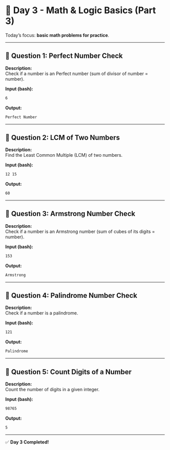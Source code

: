 # 📅 Day 3 - Math & Logic Basics (Part 3)

Today’s focus: **basic math problems for practice**.

---

## 🔹 Question 1: Perfect Number Check

**Description:**  
Check if a number is an Perfect number (sum of divisor of number = number).

**Input (bash):**

```bash
6
```

**Output:**

```bash
Perfect Number
```

---

## 🔹 Question 2: LCM of Two Numbers

**Description:**  
Find the Least Common Multiple (LCM) of two numbers.

**Input (bash):**

```bash
12 15
```

**Output:**

```bash
60
```

---

## 🔹 Question 3: Armstrong Number Check

**Description:**  
Check if a number is an Armstrong number (sum of cubes of its digits = number).

**Input (bash):**

```bash
153
```

**Output:**

```bash
Armstrong
```

---

## 🔹 Question 4: Palindrome Number Check

**Description:**  
Check if a number is a palindrome.

**Input (bash):**

```bash
121
```

**Output:**

```bash
Palindrome
```

---

## 🔹 Question 5: Count Digits of a Number

**Description:**  
Count the number of digits in a given integer.

**Input (bash):**

```bash
98765
```

**Output:**

```bash
5
```

---

✅ **Day 3 Completed!**
